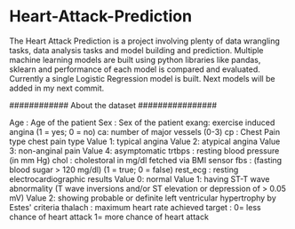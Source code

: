 # Heart-Attack-Prediction
The Heart Attack Prediction is a project involving plenty of data wrangling tasks, data analysis tasks and model building and prediction. 
Multiple machine learning models are built using python libraries like pandas, sklearn and performance of each model is compared and evaluated. 
Currently  a single Logistic Regression model is built. Next models will be added in my next commit. 

############ About the dataset ################

Age : Age of the patient
Sex : Sex of the patient
exang: exercise induced angina (1 = yes; 0 = no)
ca: number of major vessels (0-3)
cp : Chest Pain type chest pain type
	Value 1: typical angina
	Value 2: atypical angina
	Value 3: non-anginal pain
	Value 4: asymptomatic
trtbps : resting blood pressure (in mm Hg)
chol : cholestoral in mg/dl fetched via BMI sensor
fbs : (fasting blood sugar > 120 mg/dl) (1 = true; 0 = false)
rest_ecg : resting electrocardiographic results
	Value 0: normal
	Value 1: having ST-T wave abnormality (T wave inversions and/or ST elevation or depression of > 0.05 mV)
	Value 2: showing probable or definite left ventricular hypertrophy by Estes' criteria
thalach : maximum heart rate achieved
target : 0= less chance of heart attack 1= more chance of heart attack
